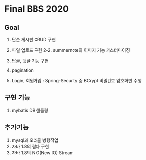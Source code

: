 # Final BBS 2020

## Goal
1. 단순 게시판 CRUD 구현
2. 파일 업로드 구현
2-2. summernote의 이미지 기능 커스터마이징

3. 답글, 댓글 기능 구현
4. pagination
5. Login, 회원가입 : Spring-Security 중 BCrypt 비밀번호 암호화만 수행 

## 구현 기능
1. mybatis DB 핸들링

## 추가기능
1. mysql과 오라클 병행작업
2. 자바 1.8의 람다 구현
3. 자바 1.8의 NIO(New IO) Stream


